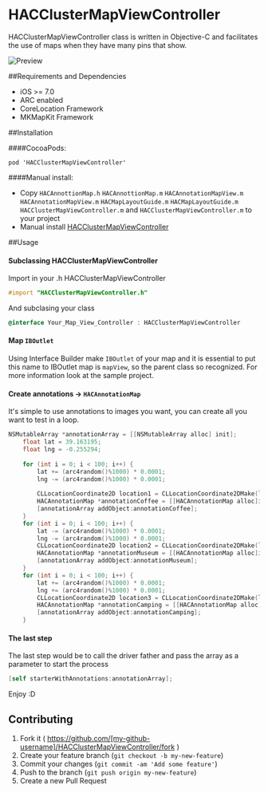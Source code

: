 # HACClusterMapViewController
HACClusterMapViewController class is written in Objective-C and facilitates the use of maps when they have many pins that show.

![Preview](https://github.com/litoarias/HACClusterMapViewController/blob/master/ExampleApp/hacclusterviewcontroller.gif)

##Requirements and Dependencies
- iOS >= 7.0
- ARC enabled
- CoreLocation Framework
- MKMapKit Framework

##Installation

####CocoaPods:

    pod 'HACClusterMapViewController'

####Manual install:
- Copy `HACAnnottionMap.h` `HACAnnottionMap.m` `HACAnnotationMapView.m` `HACAnnotationMapView.m` `HACMapLayoutGuide.m` `HACMapLayoutGuide.m` `HACClusterMapViewController.m` and `HACClusterMapViewController.m` to your project
- Manual install [HACClusterMapViewController](https://github.com/litoarias/HACClusterMapViewController/#manual-install)

##Usage

#### Subclassing HACClusterMapViewController
Import in your .h HACClusterMapViewController
```objective-c
#import "HACClusterMapViewController.h"
```
And subclasing your class
```objective-c
@interface Your_Map_View_Controller : HACClusterMapViewController
```
#### Map `IBOutlet`
Using Interface Builder make `IBOutlet` of your map and it is essential to put this name to IBOutlet map is `mapView`, so the parent class so recognized. For more information look at the sample project.

#### Create annotations -> `HACAnnotationMap`
It's simple to use annotations to images you want, you can create all you want to test in a loop.
```objective-c
NSMutableArray *annotationArray = [[NSMutableArray alloc] init];
    float lat = 39.163195;
    float lng = -0.255294;
    
    for (int i = 0; i < 100; i++) {
        lat += (arc4random()%1000) * 0.0001;
        lng -= (arc4random()%1000) * 0.0001;
        
        CLLocationCoordinate2D location1 = CLLocationCoordinate2DMake(lat, lng);
        HACAnnotationMap *annotationCoffee = [[HACAnnotationMap alloc]initWithImageName:@"pin_coffee" title:[NSString stringWithFormat:@"item %i",i] coordinate:location1];
        [annotationArray addObject:annotationCoffee];
    }
    for (int i = 0; i < 100; i++) {
        lat -= (arc4random()%1000) * 0.0001;
        lng -= (arc4random()%1000) * 0.0001;
        CLLocationCoordinate2D location2 = CLLocationCoordinate2DMake(lat, lng);
        HACAnnotationMap *annotationMuseum = [[HACAnnotationMap alloc]initWithImageName:@"pin_museum" title:[NSString stringWithFormat:@"item %i",i] coordinate:location2];
        [annotationArray addObject:annotationMuseum];
    }
    for (int i = 0; i < 100; i++) {
        lat += (arc4random()%1000) * 0.0001;
        lng += (arc4random()%1000) * 0.0001;
        CLLocationCoordinate2D location3 = CLLocationCoordinate2DMake(lat, lng);
        HACAnnotationMap *annotationCamping = [[HACAnnotationMap alloc]initWithImageName:@"pin_camping" title:[NSString stringWithFormat:@"item %i",i] coordinate:location3];
        [annotationArray addObject:annotationCamping];
    }
```
#### The last step 
The last step would be to call the driver father and pass the array as a parameter to start the process
```objective-c
[self starterWithAnnotations:annotationArray];
```

Enjoy :D

## Contributing

1. Fork it ( https://github.com/[my-github-username]/HACClusterMapViewController/fork )
2. Create your feature branch (`git checkout -b my-new-feature`)
3. Commit your changes (`git commit -am 'Add some feature'`)
4. Push to the branch (`git push origin my-new-feature`)
5. Create a new Pull Request
